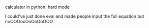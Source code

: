 calculator in python: hard mode

I could've just done eval and made people input the full equation but noOOOooOoOoOoOOO
